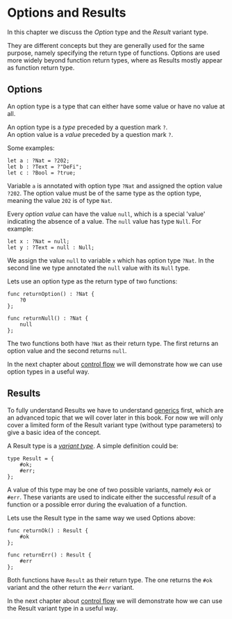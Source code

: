 # Options and Results
In this chapter we discuss the *Option* type and the *Result* variant type. 

They are different concepts but they are generally used for the same purpose, namely specifying the return type of functions. Options are used more widely beyond function return types, where as Results mostly appear as function return type. 

## Options
An option type is a type that can either have some value or have no value at all.

An option type is a *type* preceded by a question mark `?`.  
An option value is a *value* preceded by a question mark `?`.

Some examples:

```motoko
let a : ?Nat = ?202;
let b : ?Text = ?"DeFi";
let c : ?Bool = ?true;
```

Variable `a` is annotated with option type `?Nat` and assigned the option value `?202`. The option value must be of the same type as the option type, meaning the value `202` is of type `Nat`. 

Every *option value* can have the value `null`, which is a special 'value' indicating the absence of a value. The `null` value has type `Null`. For example:

```motoko
let x : ?Nat = null;
let y : ?Text = null : Null;
```

We assign the value `null` to variable `x` which has option type `?Nat`. In the second line we type annotated the `null` value with its `Null` type. 

Lets use an option type as the return type of two functions:

```motoko
func returnOption() : ?Nat {
    ?0
};

func returnNull() : ?Nat {
    null
};
```

The two functions both have `?Nat` as their return type. The first returns an option value and the second returns `null`. 

In the next chapter about [control flow](control-flow.html) we will demonstrate how we can use option types in a useful way. 

## Results
To fully understand Results we have to understand [generics](/advanced-concepts/generics.html) first, which are an advanced topic that we will cover later in this book. For now we will only cover a limited form of the Result variant type (without type parameters) to give a basic idea of the concept.

A Result type is a *[variant type](/common-programming-concepts/types/variants.html)*. A simple definition could be:

```motoko
type Result = {
    #ok;
    #err;
};
```

A value of this type may be one of two possible variants, namely `#ok` or `#err`. These variants are used to indicate either the successful *result* of a function or a possible error during the evaluation of a function.  

Lets use the Result type in the same way we used Options above:

```motoko
func returnOk() : Result {
    #ok
};

func returnErr() : Result {
    #err
};
```

Both functions have `Result` as their return type. The one returns the `#ok` variant and the other return the `#err` variant. 

In the next chapter about [control flow](control-flow.html) we will demonstrate how we can use the Result variant type in a useful way.

